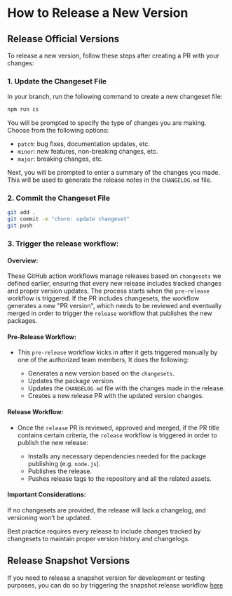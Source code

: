 # How to Release a New Version

## Release Official Versions

To release a new version, follow these steps after creating a PR with your changes:

### 1. Update the Changeset File

In your branch, run the following command to create a new changeset file:

```bash
npm run cs
```

You will be prompted to specify the type of changes you are making. Choose from the following options:

-   `patch`: bug fixes, documentation updates, etc.
-   `minor`: new features, non-breaking changes, etc.
-   `major`: breaking changes, etc.

Next, you will be prompted to enter a summary of the changes you made. This will be used to generate the release notes in the `CHANGELOG.md` file.

### 2. Commit the Changeset File

```bash
git add .
git commit -m "chore: update changeset"
git push
```

### 3. Trigger the release workflow:

#### Overview:

These GitHub action workflows manage releases based on `changesets` we defined earlier, ensuring that every new release includes tracked changes and proper version updates. The process starts when the `pre-release` workflow is triggered. If the PR includes changesets, the workflow generates a new "PR version", which needs to be reviewed and eventually merged in order to trigger the `release` workflow that publishes the new packages.

#### Pre-Release Workflow:

- This `pre-release` workflow kicks in after it gets triggered manually by one of the authorized team members, It does the following:

  - Generates a new version based on the `changesets`.
  - Updates the package version.
  - Updates the `CHANGELOG.md` file with the changes made in the release.
  - Creates a new release PR with the updated version changes.

#### Release Workflow:

- Once the `release` PR is reviewed, approved and merged, if the PR title contains certain criteria, the `release` workflow is triggered in order to publish the new release:

  - Installs any necessary dependencies needed for the package publishing (e.g. `node.js`).
  - Publishes the release.
  - Pushes release tags to the repository and all the related assets.

#### Important Considerations:

If no changesets are provided, the release will lack a changelog, and versioning won’t be updated.

Best practice requires every release to include changes tracked by changesets to maintain proper version history and changelogs.

## Release Snapshot Versions

If you need to release a snapshot version for development or testing purposes, you can do so by triggering the snapshot release workflow [here](https://github.com/axelarnetwork/interchain-token-service/actions/workflows/release-snapshot.yaml)
